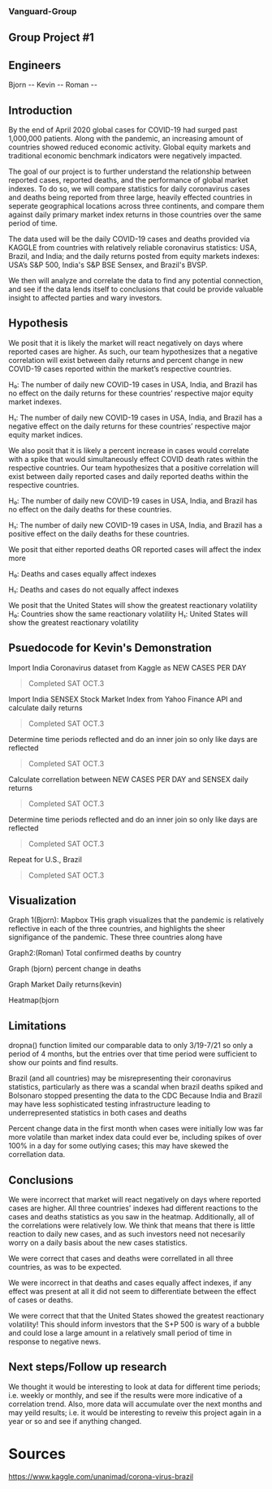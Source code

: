 ### Vanguard-Group
## Group Project #1

## Engineers
Bjorn --
Kevin --
Roman -- 

## Introduction

By the end of April 2020 global cases for COVID-19 had surged past 1,000,000 patients. Along with the pandemic, an increasing amount of countries showed reduced economic activity. Global equity markets and traditional economic benchmark indicators were negatively impacted.

The goal of our project is to further understand the relationship between reported cases, reported deaths, and the performance of global market indexes. To do so, we will compare statistics for daily coronavirus cases and deaths being reported from three large, heavily effected countries in seperate geographical locations across three continents, and compare them against daily primary market index returns in those countries over the same period of time. 

The data used will be the daily COVID-19 cases and deaths provided via KAGGLE from countries with relatively reliable coronavirus statistics: USA, Brazil, and India; and the daily returns posted from equity markets indexes: USA’s S&P 500, India's S&P BSE Sensex, and Brazil's BVSP.

We then will analyze and correlate the data to find any potential connection, and see if the data lends itself to conclusions that could be provide valuable insight to affected parties and wary investors. 

## Hypothesis

We posit that it is likely the market will react negatively on days where reported cases are higher. As such, our team hypothesizes that a negative correlation will exist between daily returns and percent change in new COVID-19 cases reported within the market’s respective countries. 

H₀: The number of daily new COVID-19 cases in USA, India, and Brazil has no effect on the daily returns for these countries’ respective major equity market indexes.

H₁: The number of daily new COVID-19 cases in USA, India, and Brazil has a negative effect on the daily returns for these countries’ respective major equity market indices.


We also posit that it is likely a percent increase in cases would correlate with a spike that would simultaneously effect COVID death rates within the respective countries.
Our team hypothesizes that a positive correlation will exist between daily reported cases and daily reported deaths within the respective countries. 

H₀: The number of daily new COVID-19 cases in USA, India, and Brazil has no effect on the daily deaths for these countries.

H₁: The number of daily new COVID-19 cases in USA, India, and Brazil has a positive effect on the daily deaths for these countries.

We posit that either reported deaths OR reported cases will affect the index more

H₀: Deaths and cases equally affect indexes

H₁: Deaths and cases do not equally affect indexes

We posit that the United States will show the greatest reactionary volatility 
H₀: Countries show the same reactionary volatility
H₁: United States will show the greatest reactionary volatility 

## Psuedocode for Kevin's Demonstration
Import India Coronavirus dataset from Kaggle as NEW CASES PER DAY
> Completed SAT OCT.3 

Import India SENSEX Stock Market Index from Yahoo Finance API and calculate daily returns
> Completed SAT OCT.3

Determine time periods reflected and do an inner join so only like days are reflected
> Completed SAT OCT.3

Calculate correllation between  NEW CASES PER DAY and SENSEX daily returns
> Completed SAT OCT.3

Determine time periods reflected and do an inner join so only like days are reflected
> Completed SAT OCT.3

Repeat for U.S., Brazil
> Completed SAT OCT.3

## Visualization
Graph 1(Bjorn): Mapbox 
THis graph visualizes that the pandemic is relatively reflective in each of the three countries, and highlights the sheer signifigance of the pandemic. These three countries along have 

Graph2:(Roman) Total confirmed deaths by country


Graph (bjorn) percent change in deaths

Graph Market Daily returns(kevin)

Heatmap(bjorn

## Limitations

dropna() function limited our comparable data to only 3/19-7/21 so only a period of 4 months, but the entries over that time period were sufficient to show our points and find results.

Brazil (and all countries) may be misrepresenting their coronavirus statistics, particularly as there was a scandal when brazil deaths spiked and Bolsonaro stopped presenting the data to the CDC Because India and Brazil may have less sophisticated testing infrastructure leading to underrepresented statistics in both cases and deaths

Percent change data in the first month when cases were initially low was far more volatile than market index data could ever be, including spikes of over 100% in a day for some outlying cases; this may have skewed the correllation data.

## Conclusions
We were incorrect that market will react negatively on days where reported cases are higher. All three countries' indexes had different reactions to the cases and deaths statistics as you saw in the heatmap. Additionally, all of the correlations were relatively low.
We think that means that there is little reaction to daily new cases, and as such investors need not necesarily worry on a daily basis about the new cases statistics.

We were correct that cases and deaths were correllated in all three countries, as was to be expected.

We were incorrect in that deaths and cases equally affect indexes, if any effect was present at all it did not seem to differentiate between the effect of cases or deaths.

We were correct that that the United States showed the greatest reactionary volatility! This should inform investors that the S+P 500 is wary of a bubble and could lose a large amount in a relatively small period of time in response to negative news.

## Next steps/Follow up research

We thought it would be interesting to look at data for different time periods; i.e. weekly or monthly, and see if the results were more indicative of a correlation trend.
Also, more data will accumulate over the next months and may yeild results; i.e. it would be interesting to reveiw this project again in a year or so and see if anything changed.

# Sources
https://www.kaggle.com/unanimad/corona-virus-brazil
